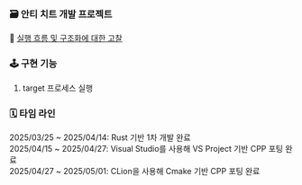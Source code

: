 ### 🗃️ 안티 치트 개발 프로젝트

📝 [실행 흐름 및 구조화에 대한 고찰](https://actually-farmer-968.notion.site/1d4c03a8123c809f807bc6deaf80c100)

### 🕹️ 구현 기능

1. target 프로세스 실행

### 🗓️ 타임 라인

2025/03/25 ~ 2025/04/14: Rust 기반 1차 개발 완료   
2025/04/15 ~ 2025/04/27: Visual Studio를 사용해 VS Project 기반 CPP 포팅 완료   
2025/04/27 ~ 2025/05/01: CLion을 사용해 Cmake 기반 CPP 포팅 완료
